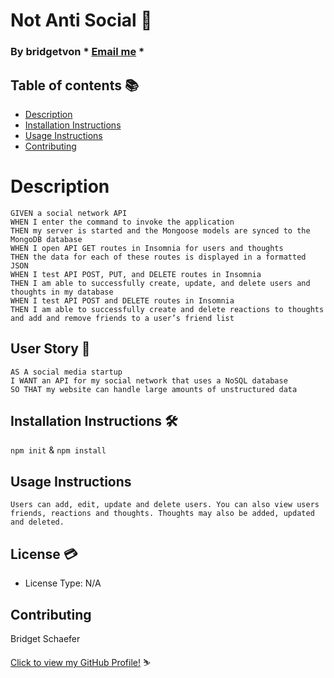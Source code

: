 # Not Anti Social :raising_hand:

  ### By bridgetvon * [Email me](bridget.schaefer31@gmail.com) * 

 
  ## Table of contents 📚
  * [Description](#Description)
  * [Installation Instructions](#installation-Instructions)
  * [Usage Instructions](#Usage-Instructions)
  * [Contributing](#Contributing)
  
 
  # Description
 ```
 GIVEN a social network API
 WHEN I enter the command to invoke the application
 THEN my server is started and the Mongoose models are synced to the    MongoDB database
 WHEN I open API GET routes in Insomnia for users and thoughts
 THEN the data for each of these routes is displayed in a formatted JSON
 WHEN I test API POST, PUT, and DELETE routes in Insomnia
 THEN I am able to successfully create, update, and delete users and thoughts in my database
 WHEN I test API POST and DELETE routes in Insomnia
 THEN I am able to successfully create and delete reactions to thoughts and add and remove friends to a user’s friend list
 ```



  ## User Story :book:
  ```
  AS A social media startup
  I WANT an API for my social network that uses a NoSQL database
  SO THAT my website can handle large amounts of unstructured data
  ```

  ## Installation Instructions :hammer_and_wrench:
 `npm init`
    &
 `npm install`

  ## Usage Instructions
    Users can add, edit, update and delete users. You can also view users friends, reactions and thoughts. Thoughts may also be added, updated and deleted. 


  ## License :credit_card:
  * License Type: N/A

 ## Contributing 
 Bridget Schaefer 
    
 [Click to view my GitHub Profile!](https://github.com/bridgetvon) :skier:
